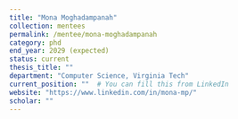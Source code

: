 ```yaml
---
title: "Mona Moghadampanah"
collection: mentees
permalink: /mentee/mona-moghadampanah
category: phd
end_year: 2029 (expected)
status: current
thesis_title: ""
department: "Computer Science, Virginia Tech"
current_position: ""  # You can fill this from LinkedIn
website: "https://www.linkedin.com/in/mona-mp/"
scholar: ""
---
```

